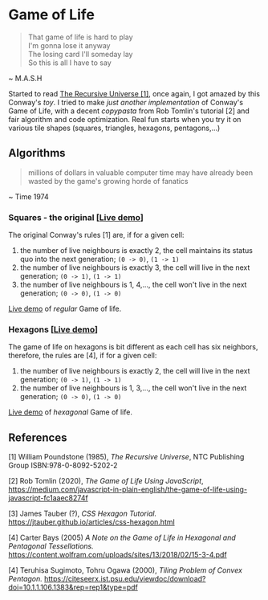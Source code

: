 # Game of Life
> That game of life is hard to play  
I'm gonna lose it anyway  
The losing card I'll someday lay  
So this is all I have to say  

~ M.A.S.H

Started to read [The Recursive Universe [1]](https://www.amazon.co.uk/Recursive-Universe-Complexity-Scientific-Knowledge/dp/048649098X), 
once again, I got amazed by this Conway's _toy_. I tried to make _just another implementation_ of Conway's Game of Life, with
a decent _copypasta_ from Rob Tomlin's tutorial [2] and fair algorithm and code optimization. Real fun starts when you
try it on various tile shapes (squares, triangles, hexagons, pentagons,...)

## Algorithms
> millions of dollars in valuable computer time may have already been wasted by the game's growing horde of fanatics

~ Time 1974  

### Squares - the original [[Live demo](./life.html)]
The original Conway's rules [1] are, if for a given cell:
1. the number of live neighbours is exactly 2, the cell maintains its status quo into the next generation; `(0 -> 0)`, `(1 -> 1)`
2. the number of live neighbours is exactly 3, the cell will live in the next generation; `(0 -> 1)`, `(1 -> 1)`
3. the number of live neighbours is 1, 4,..., the cell won't live in the next generation; `(0 -> 0)`, `(1 -> 0)`

[Live demo](./life.html) of _regular_ Game of life.

### Hexagons [[Live demo](./hexagonal.html)]
The game of life on hexagons is bit different as each cell has six neighbors, therefore, the rules are [4], 
if for a given cell:  
1. the number of live neighbours is exactly 2, the cell will live in the next generation; `(0 -> 1)`, `(1 -> 1)`  
2. the number of live neighbours is 1, 3,..., the cell won't live in the next generation; `(0 -> 0)`, `(1 -> 0)`

[Live demo](./hexagonal.html) of _hexagonal_ Game of life.  

## References
[1] William Poundstone (1985), _The Recursive Universe_, NTC Publishing Group ISBN:978-0-8092-5202-2

[2] Rob Tomlin (2020), _The Game of Life Using JavaScript_,  
https://medium.com/javascript-in-plain-english/the-game-of-life-using-javascript-fc1aaec8274f

[3] James Tauber (?), _CSS Hexagon Tutorial._ https://jtauber.github.io/articles/css-hexagon.html  

[4] Carter Bays (2005) _A Note on the Game of Life in Hexagonal and Pentagonal Tessellations._ 
https://content.wolfram.com/uploads/sites/13/2018/02/15-3-4.pdf

[4] Teruhisa Sugimoto, Tohru Ogawa (2000), _Tiling Problem of Convex Pentagon._
https://citeseerx.ist.psu.edu/viewdoc/download?doi=10.1.1.106.1383&rep=rep1&type=pdf
